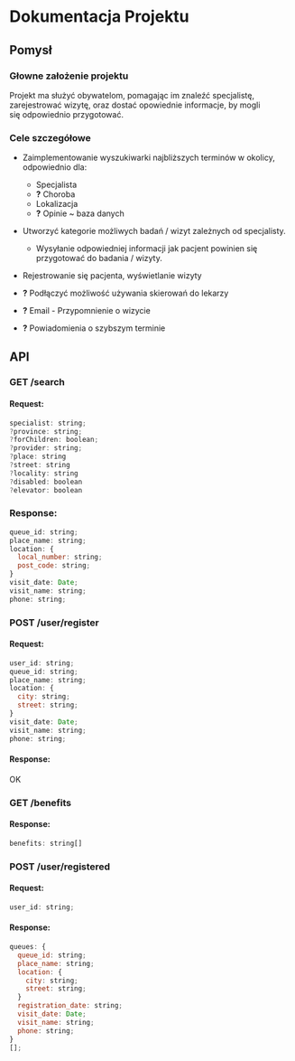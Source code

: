 # Dokumentacja Projektu

## Pomysł

### Głowne założenie projektu

Projekt ma służyć obywatelom, pomagając im znaleźć specjalistę, zarejestrować wizytę, oraz dostać opowiednie informacje, by mogli się odpowiednio przygotować.

### Cele szczegółowe

- Zaimplementowanie wyszukiwarki najbliższych terminów w okolicy, odpowiednio dla:

  - Specjalista
  - **?** Choroba
  - Lokalizacja
  - **?** Opinie ~ baza danych

- Utworzyć kategorie możliwych badań / wizyt zależnych od specjalisty.

  - Wysyłanie odpowiedniej informacji jak pacjent powinien się przygotować do badania / wizyty.

- Rejestrowanie się pacjenta, wyświetlanie wizyty

- **?** Podłączyć możliwość używania skierowań do lekarzy

- **?** Email - Przypomnienie o wizycie

- **?** Powiadomienia o szybszym terminie

## API

### GET /search

#### Request:

```js
specialist: string;
?province: string;
?forChildren: boolean;
?provider: string;
?place: string
?street: string
?locality: string
?disabled: boolean
?elevator: boolean
```

### Response:

```js
queue_id: string;
place_name: string;
location: {
  local_number: string;
  post_code: string;
}
visit_date: Date;
visit_name: string;
phone: string;
```

### POST /user/register

#### Request:

```js
user_id: string;
queue_id: string;
place_name: string;
location: {
  city: string;
  street: string;
}
visit_date: Date;
visit_name: string;
phone: string;
```

#### Response:

OK

### GET /benefits

#### Response:

```js
benefits: string[]
```

### POST /user/registered

#### Request:

```js
user_id: string;
```

#### Response:

```js
queues: {
  queue_id: string;
  place_name: string;
  location: {
    city: string;
    street: string;
  }
  registration_date: string;
  visit_date: Date;
  visit_name: string;
  phone: string;
}
[];
```
